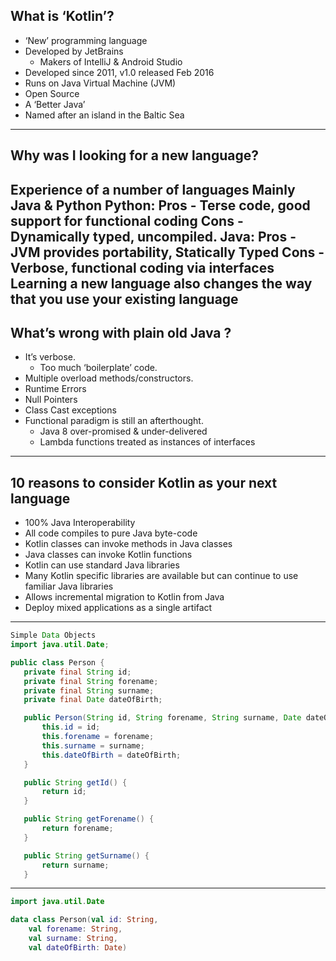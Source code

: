 ## What is ‘Kotlin’?
* ‘New’ programming language
* Developed by JetBrains
  * Makers of IntelliJ & Android Studio
* Developed since 2011, v1.0 released Feb 2016
* Runs on Java Virtual Machine (JVM)
* Open Source 
* A ‘Better Java’
* Named after an island in the Baltic Sea
---
## Why was I looking for a new language?
Experience of a number of languages
Mainly Java & Python
Python:
Pros - Terse code, good support for functional coding
Cons - Dynamically typed, uncompiled.
Java:
Pros - JVM provides portability, Statically Typed
Cons - Verbose, functional coding via interfaces
Learning a new language also changes the way that you use your existing language
---
## What’s wrong with plain old Java ?
* It’s verbose.
  * Too much ‘boilerplate’ code.
* Multiple overload methods/constructors.
* Runtime Errors
* Null Pointers
* Class Cast exceptions
* Functional paradigm is still an afterthought.
  * Java 8 over-promised & under-delivered
  * Lambda functions treated as instances of interfaces
---
## 10 reasons to consider Kotlin as your next language 
* 100% Java Interoperability
* All code compiles to pure Java byte-code
* Kotlin classes can invoke methods in Java classes
* Java classes can invoke Kotlin functions
* Kotlin can use standard Java libraries
* Many Kotlin specific libraries are available but can continue to use familiar Java libraries
* Allows incremental migration to Kotlin from Java
* Deploy mixed applications as a single artifact
---
```java
Simple Data Objects
import java.util.Date;

public class Person {
   private final String id;
   private final String forename;
   private final String surname;
   private final Date dateOfBirth;

   public Person(String id, String forename, String surname, Date dateOfBirth) {
       this.id = id;
       this.forename = forename;
       this.surname = surname;
       this.dateOfBirth = dateOfBirth;
   }

   public String getId() {
       return id;
   }

   public String getForename() {
       return forename;
   }

   public String getSurname() {
       return surname;
   }
```
---
```kotlin
import java.util.Date

data class Person(val id: String,
    val forename: String,
    val surname: String,
    val dateOfBirth: Date)
```
